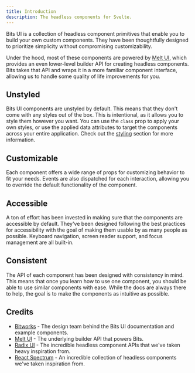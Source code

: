 ```yaml
---
title: Introduction
description: The headless components for Svelte.
---
```


Bits UI is a collection of headless component primitives that enable you to build your own custom components. They have been thoughtfully designed to prioritize simplicity without compromising customizability.

Under the hood, most of these components are powered by [Melt UI](https://melt-ui.com), which provides an even lower-level builder API for creating headless components. Bits takes that API and wraps it in a more familiar component interface, allowing us to handle some quality of life improvements for you.

## Unstyled

Bits UI components are unstyled by default. This means that they don't come with any styles out of the box. This is intentional, as it allows you to style them however you want. You can use the `class` prop to apply your own styles, or use the applied data attributes to target the components across your entire application. Check out the [styling](/docs/styling) section for more information.

## Customizable

Each component offers a wide range of props for customizing behavior to fit your needs. Events are also dispatched for each interaction, allowing you to override the default functionality of the component.

## Accessible

A ton of effort has been invested in making sure that the components are accessible by default. They've been designed following the best practices for accessibility with the goal of making them usable by as many people as possible. Keyboard navigation, screen reader support, and focus management are all built-in.

## Consistent

The API of each component has been designed with consistency in mind. This means that once you learn how to use one component, you should be able to use similar components with ease. While the docs are always there to help, the goal is to make the components as intuitive as possible.

## Credits

-   [Bitworks](https://bitworks.cz) - The design team behind the Bits UI documentation and example components.
-   [Melt UI](https://melt-ui.com) - The underlying builder API that powers Bits.
-   [Radix UI](https://radix-ui.com) - The incredible headless component APIs that we've taken heavy inspiration from.
-   [React Spectrum](https://react-spectrum.adobe.com) - An incredible collection of headless components we've taken inspiration from.
